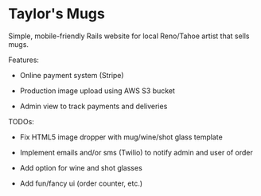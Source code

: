 # Taylor's Mugs

Simple, mobile-friendly Rails website for local Reno/Tahoe artist that sells mugs.


Features:

* Online payment system (Stripe)

* Production image upload using AWS S3 bucket

* Admin view to track payments and deliveries


TODOs:

* Fix HTML5 image dropper with mug/wine/shot glass template

* Implement emails and/or sms (Twilio) to notify admin and user of order

* Add option for wine and shot glasses

* Add fun/fancy ui (order counter, etc.)
